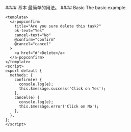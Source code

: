 <cn>
#### 基本
最简单的用法。
</cn>

<us>
#### Basic
The basic example.
</us>

```vue
<template>
  <a-popconfirm
    title="Are you sure delete this task?"
    ok-text="Yes"
    cancel-text="No"
    @confirm="confirm"
    @cancel="cancel"
  >
    <a href="#">Delete</a>
  </a-popconfirm>
</template>
<script>
export default {
  methods: {
    confirm(e) {
      console.log(e);
      this.$message.success('Click on Yes');
    },
    cancel(e) {
      console.log(e);
      this.$message.error('Click on No');
    },
  },
};
</script>
```
